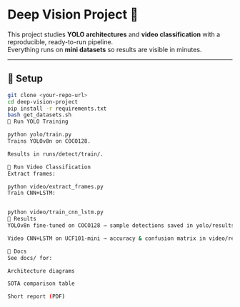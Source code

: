 # Deep Vision Project 🚀

This project studies **YOLO architectures** and **video classification** with a reproducible, ready-to-run pipeline.  
Everything runs on **mini datasets** so results are visible in minutes.

---

## 🔹 Setup
```bash
git clone <your-repo-url>
cd deep-vision-project
pip install -r requirements.txt
bash get_datasets.sh
🔹 Run YOLO Training

python yolo/train.py
Trains YOLOv8n on COCO128.

Results in runs/detect/train/.

🔹 Run Video Classification
Extract frames:

python video/extract_frames.py
Train CNN+LSTM:


python video/train_cnn_lstm.py
🔹 Results
YOLOv8n fine-tuned on COCO128 → sample detections saved in yolo/results/.

Video CNN+LSTM on UCF101-mini → accuracy & confusion matrix in video/results/.

🔹 Docs
See docs/ for:

Architecture diagrams

SOTA comparison table

Short report (PDF)